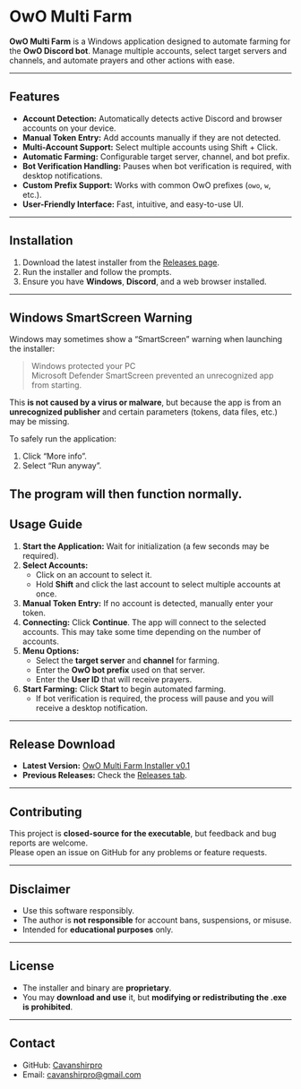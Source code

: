 # OwO Multi Farm

**OwO Multi Farm** is a Windows application designed to automate farming for the **OwO Discord bot**. Manage multiple accounts, select target servers and channels, and automate prayers and other actions with ease.  

---

## Features

- **Account Detection:** Automatically detects active Discord and browser accounts on your device.  
- **Manual Token Entry:** Add accounts manually if they are not detected.  
- **Multi-Account Support:** Select multiple accounts using Shift + Click.  
- **Automatic Farming:** Configurable target server, channel, and bot prefix.  
- **Bot Verification Handling:** Pauses when bot verification is required, with desktop notifications.  
- **Custom Prefix Support:** Works with common OwO prefixes (`owo`, `w`, etc.).  
- **User-Friendly Interface:** Fast, intuitive, and easy-to-use UI.  

---

## Installation

1. Download the latest installer from the [Releases page](https://github.com/Cavanshirpro/OwOMultiFarm/releases).  
2. Run the installer and follow the prompts.  
3. Ensure you have **Windows**, **Discord**, and a web browser installed.  

---

## Windows SmartScreen Warning

Windows may sometimes show a “SmartScreen” warning when launching the installer:  

> Windows protected your PC  
> Microsoft Defender SmartScreen prevented an unrecognized app from starting.  

This **is not caused by a virus or malware**, but because the app is from an **unrecognized publisher** and certain parameters (tokens, data files, etc.) may be missing.  

To safely run the application:  
1. Click “More info”.  
2. Select “Run anyway”.  

The program will then function normally.
---

## Usage Guide

1. **Start the Application:** Wait for initialization (a few seconds may be required).  
2. **Select Accounts:**
   - Click on an account to select it.
   - Hold **Shift** and click the last account to select multiple accounts at once.  
3. **Manual Token Entry:** If no account is detected, manually enter your token.  
4. **Connecting:** Click **Continue**. The app will connect to the selected accounts. This may take some time depending on the number of accounts.  
5. **Menu Options:**
   - Select the **target server** and **channel** for farming.
   - Enter the **OwO bot prefix** used on that server.  
   - Enter the **User ID** that will receive prayers.  
6. **Start Farming:** Click **Start** to begin automated farming.  
   - If bot verification is required, the process will pause and you will receive a desktop notification.  

---

## Release Download

- **Latest Version:** [OwO Multi Farm Installer v0.1](https://github.com/Cavanshirpro/OwOMultiFarm/releases/download/v0.1/OwOMultiFarmSetup.exe)  
- **Previous Releases:** Check the [Releases tab](https://github.com/Cavanshirpro/OwOMultiFarm/releases).  

---

## Contributing

This project is **closed-source for the executable**, but feedback and bug reports are welcome.  
Please open an issue on GitHub for any problems or feature requests.  

---

## Disclaimer

- Use this software responsibly.  
- The author is **not responsible** for account bans, suspensions, or misuse.  
- Intended for **educational purposes** only.  

---

## License

- The installer and binary are **proprietary**.  
- You may **download and use** it, but **modifying or redistributing the .exe is prohibited**.  

---

## Contact

- GitHub: [Cavanshirpro](https://github.com/Cavanshirpro)  
- Email: cavanshirpro@gmail.com  
